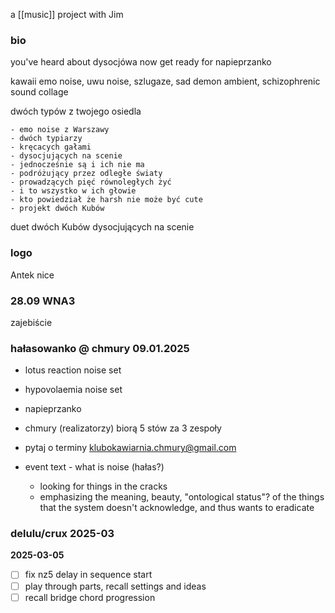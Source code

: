 a [[music]] project with Jim

### bio
you've heard about dysocjówa
now get ready for napieprzanko

kawaii emo noise, uwu noise, szlugaze, sad demon ambient, schizophrenic sound collage

dwóch typów z twojego osiedla

    - emo noise z Warszawy
    - dwóch typiarzy
    - kręcacych gałami
    - dysocjujących na scenie
    - jednocześnie są i ich nie ma
    - podróżujący przez odległe światy
    - prowadzących pięć równoległych żyć
    - i to wszystko w ich głowie
    - kto powiedział że harsh nie może być cute
    - projekt dwóch Kubów

duet dwóch Kubów dysocjujących na scenie

### logo
Antek
nice

### 28.09 WNA3
zajebiście

### hałasowanko @ chmury 09.01.2025
- lotus reaction noise set
- hypovolaemia noise set
- napieprzanko

- chmury (realizatorzy) biorą 5 stów za 3 zespoły
- pytaj o terminy klubokawiarnia.chmury@gmail.com

- event text - what is noise (hałas?)
    - looking for things in the cracks
    - emphasizing the meaning, beauty, "ontological status"? of the things that the system doesn't acknowledge, and thus wants to eradicate

### delulu/crux 2025-03
**2025-03-05**
- [ ] fix nz5 delay in sequence start
- [ ] play through parts, recall settings and ideas
- [ ] recall bridge chord progression